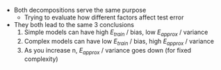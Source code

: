 - Both decompositions serve the same purpose
	- Trying to evaluate how different factors affect test error
- They both lead to the same 3 conclusions
	1. Simple models can have high $E_{train}$ / bias, low $E_{approx}$ / variance
	2. Complex models can have low $E_{train}$ / bias, high $E_{approx}$ / variance
	3. As you increase n, $E_{approx}$ / variance goes down (for fixed complexity)